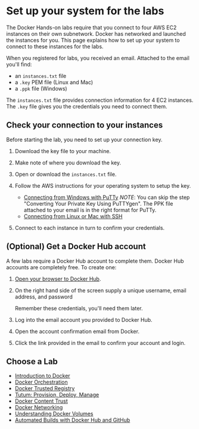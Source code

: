 # Set up your system for the labs

The Docker Hands-on labs require that you connect to four AWS EC2 instances on their own subnetwork. Docker has networked and launched the instances for you. This page explains how to set up your system to connect to these instances for the labs.

When you registered for labs, you received an email. Attached to the email you'll find:

* an `instances.txt` file
* a `.key` PEM file (Linux and Mac)
* a `.ppk` file (Windows)

The `instances.txt` file provides connection information for 4 EC2 instances. The `.key` file gives you the credentials you need to connect them.

## Check your connection to your instances

Before starting the lab, you need to set up your connection key.

1. Download the key file to your machine.

2. Make note of where you download the key.

3. Open or download the `instances.txt` file.

4. Follow the AWS instructions for your operating system to setup the key.

	* <a href="http://docs.aws.amazon.com/AWSEC2/latest/UserGuide/putty.html" target="_blank">Connecting from Windows with PuTTy</a>
		*NOTE*: You can skip the step "Converting Your Private Key Using PuTTYgen". The PPK file attached to your email is in the right format for PuTTy.
	&nbsp;
	* <a href="http://docs.aws.amazon.com/AWSEC2/latest/UserGuide/AccessingInstancesLinux.html" target="_blank">Connecting from Linux or Mac with SSH</a>

5. Connect to each instance in turn to confirm your credentials.


## (Optional) Get a Docker Hub account

A few labs require a Docker Hub account to complete them. Docker Hub accounts are completely free. To create one:

1. <a href="http://hub.docker.com" targe="_blank">Open your browser to Docker Hub</a>.

2. On the right hand side of the screen supply a unique username, email address, and password

	Remember these credentials, you'll need them later.

3. Log into the email account you provided to Docker Hub.

4. Open the account confirmation email from Docker.

5. Click the link provided in the email to confirm your account and login.

## Choose a Lab

* [Introduction to Docker](1-docker-introduction.md)
* [Docker Orchestration](2-orchestration.md)
* [Docker Trusted Registry](3-dtr.md)
* [Tutum: Provision, Deploy, Manage](4-tutum-basics.md)
* [Docker Content Trust](5-content-trust.md)
* [Docker Networking](6-networking.md)
* [Understanding Docker Volumes](7-volumes.md)
* [Automated Builds with Docker Hub and GitHub](8-Automated-builds.md)
